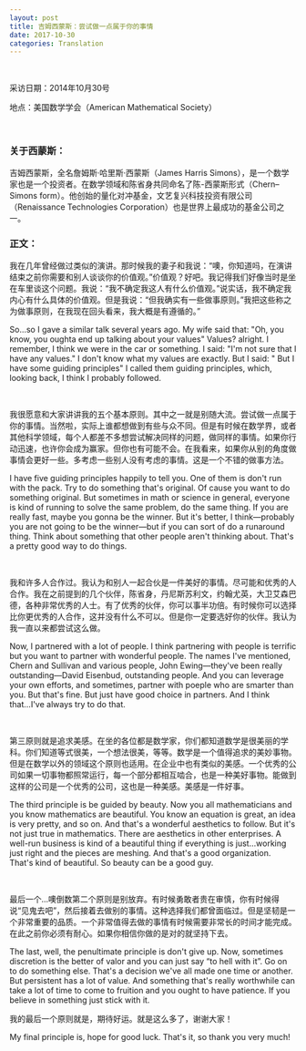 ```yaml
---
layout: post
title: 吉姆西蒙斯：尝试做一点属于你的事情
date: 2017-10-30
categories: Translation
---
```


<br>

<p class="small">采访日期：2014年10月30号</p>
<p class="small">地点：美国数学学会（American Mathematical Society）</p><br>

### 关于西蒙斯：
吉姆西蒙斯，全名詹姆斯·哈里斯·西蒙斯（James Harris Simons），是一个数学家也是一个投资者。在数学领域和陈省身共同命名了陈-西蒙斯形式（Chern–Simons form）。他创始的量化对冲基金，文艺复兴科技投资有限公司（Renaissance Technologies Corporation）也是世界上最成功的基金公司之一。

### 正文：

我在几年曾经做过类似的演讲。那时候我的妻子和我说：“噢，你知道吗，在演讲结束之前你需要和别人谈谈你的价值观。”价值观？好吧。我记得我们好像当时是坐在车里谈这个问题。我说：“我不确定我这人有什么价值观。”说实话，我不确定我内心有什么具体的价值观。但是我说：“但我确实有一些做事原则。”我把这些称之为做事原则，在我现在回头看来，我大概是有遵循的。”

So...so I gave a similar talk several years ago. My wife said that: "Oh, you know, you oughta end up talking about your values" Values? alright. I remember, I think we were in the car or something. I said: "I'm not sure that I have any values." I don't know what my values are exactly. But I said: " But I have some guiding principles" I called them guiding principles, which, looking back, I think I probably followed.

<br>

我很愿意和大家讲讲我的五个基本原则。其中之一就是别随大流。尝试做一点属于你的事情。当然啦，实际上谁都想做到有些与众不同。但是有时候在数学界，或者其他科学领域，每个人都差不多想尝试解决同样的问题，做同样的事情。如果你行动迅速，也许你会成为赢家。但你也有可能不会。在我看来，如果你从别的角度做事情会更好一些。多考虑一些别人没有考虑的事情。这是一个不错的做事方法。

I have five guiding principles happily to tell you. One of them is don't run with the pack. Try to do something that's original. Of cause you want to do something original. But sometimes in math or science in general, everyone is kind of running to solve the same problem, do the same thing. If you are really fast, maybe you gonna be the winner. But it's better, I think—probably you are not going to be the winner—but if you can sort of do a runaround thing. Think about something that other people aren't thinking about. That's a pretty good way to do things.

<br>

我和许多人合作过。我认为和别人一起合伙是一件美好的事情。尽可能和优秀的人合作。我在之前提到的几个伙伴，陈省身，丹尼斯苏利文，约翰尤英，大卫艾森巴德，各种非常优秀的人士。有了优秀的伙伴，你可以事半功倍。有时候你可以选择比你更优秀的人合作，这并没有什么不可以。但是你一定要选好你的伙伴。我认为我一直以来都尝试这么做。

Now, I partnered with a lot of people. I think partnering with people is terrific but you want to partner with wonderful people. The names I've mentioned, Chern and Sullivan and various people, John Ewing—they've been really outstanding—David Eisenbud, outstanding people. And you can leverage your own efforts, and sometimes, partner with poeple who are smarter than you. But that's fine. But just have good choice in partners. And I think that...I've always try to do that.

<br>

第三原则就是追求美感。在坐的各位都是数学家，你们都知道数学是很美丽的学科。你们知道等式很美，一个想法很美，等等。数学是一个值得追求的美妙事物。但是在数学以外的领域这个原则也适用。在企业中也有类似的美感。一个优秀的公司如果一切事物都照常运行，每一个部分都相互啮合，也是一种美好事物。能做到这样的公司是一个优秀的公司，这也是一种美感。美感是一件好事。

The third principle is be guided by beauty. Now you all mathematicians and you know mathematics are beautiful. You know an equation is great, an idea is very pretty, and so on. And that's a wonderful aesthetics to follow. But it's not just true in mathematics. There are aesthetics in other enterprises. A well-run business is kind of a beautiful thing if everything is just...working just right and the pieces are meshing. And that's a good organization. That's kind of beautiful. So beauty can be a good guy.

<br>

最后一个...噢倒数第二个原则是别放弃。有时候勇敢者贵在审慎，你有时候得说“见鬼去吧”，然后接着去做别的事情。这种选择我们都曾面临过。但是坚韧是一个非常重要的品质。一个非常值得去做的事情有时候需要非常长的时间才能完成。在此之前你必须有耐心。如果你相信你做的是对的就坚持下去。

The last, well, the penultimate principle is don't give up. Now, sometimes discretion is the better of valor and you can just say “to hell with it”. Go on to do something else. That's a decision we've all made one time or another. But persistent has a lot of value. And something that's really worthwhile can take a lot of time to come to fruition and you ought to have patience. If you believe in something just stick with it.

我的最后一个原则就是，期待好运。就是这么多了，谢谢大家！

My final principle is, hope for good luck. That's it, so thank you very much!



